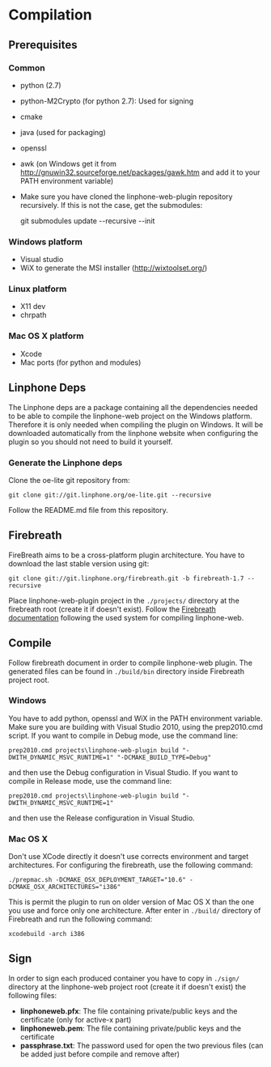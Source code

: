 Compilation
===========

Prerequisites
-------------

### Common
* python (2.7)
* python-M2Crypto (for python 2.7): Used for signing
* cmake
* java (used for packaging)
* openssl
* awk (on Windows get it from http://gnuwin32.sourceforge.net/packages/gawk.htm
  and add it to your PATH environment variable)
* Make sure you have cloned the linphone-web-plugin repository recursively.
  If this is not the case, get the submodules:

	git submodules update --recursive --init

### Windows platform
* Visual studio
* WiX to generate the MSI installer (http://wixtoolset.org/)

### Linux platform
* X11 dev
* chrpath

### Mac OS X platform
* Xcode
* Mac ports (for python and modules)

Linphone Deps
------
The Linphone deps are a package containing all the dependencies needed to be
able to compile the linphone-web project on the Windows platform. Therefore
it is only needed when compiling the plugin on Windows. It will be downloaded
automatically from the linphone website when configuring the plugin so you
should not need to build it yourself.

### Generate the Linphone deps
Clone the oe-lite git repository from:

	git clone git://git.linphone.org/oe-lite.git --recursive

Follow the README.md file from this repository.


Firebreath
----------
FireBreath aims to be a cross-platform plugin architecture. You have to
download the last stable version using git:

    git clone git://git.linphone.org/firebreath.git -b firebreath-1.7 --recursive

Place linphone-web-plugin project in the `./projects/` directory at the firebreath
root (create it if doesn't exist).
Follow the [Firebreath documentation](http://www.firebreath.org/display/documentation/Building+FireBreath+Plugins)
following the used system for compiling linphone-web.


Compile
-------
Follow firebreath document in order to compile linphone-web plugin. 
The generated files can be found in `./build/bin` directory inside
Firebreath project root. 

### Windows
You have to add python, openssl and WiX in the PATH environment variable.
Make sure you are building with Visual Studio 2010, using the prep2010.cmd
script.
If you want to compile in Debug mode, use the command line:

	prep2010.cmd projects\linphone-web-plugin build "-DWITH_DYNAMIC_MSVC_RUNTIME=1" "-DCMAKE_BUILD_TYPE=Debug"

and then use the Debug configuration in Visual Studio.
If you want to compile in Release mode, use the command line:

	prep2010.cmd projects\linphone-web-plugin build "-DWITH_DYNAMIC_MSVC_RUNTIME=1"

and then use the Release configuration in Visual Studio.

### Mac OS X
Don't use XCode directly it doesn't use corrects environment and target 
architectures. For configuring the firebreath, use the following command: 

    ./prepmac.sh -DCMAKE_OSX_DEPLOYMENT_TARGET="10.6" -DCMAKE_OSX_ARCHITECTURES="i386"

This is permit the plugin to run on older version of Mac OS X than the one
you use and force only one architecture. After enter in `./build/` directory 
of Firebreath and run the following command:

    xcodebuild -arch i386


Sign
---
In order to sign each produced container you have to copy in `./sign/` 
directory at the linphone-web project root (create it if doesn't exist) the 
following files:

* **linphoneweb.pfx**: The file containing private/public keys and the 
certificate (only for active-x part)
* **linphoneweb.pem**: The file containing private/public keys and the 
certificate
* **passphrase.txt**: The password used for open the two previous files 
(can be added just before compile and remove after)
